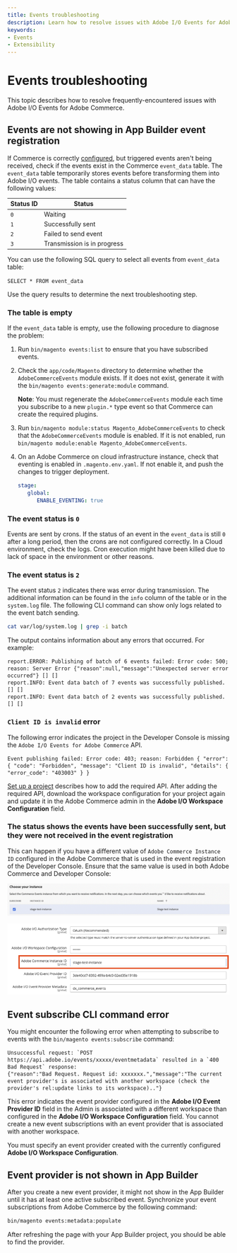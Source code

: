 ```yaml
---
title: Events troubleshooting
description: Learn how to resolve issues with Adobe I/O Events for Adobe Commerce.
keywords:
- Events
- Extensibility
---
```


# Events troubleshooting

This topic describes how to resolve frequently-encountered issues with Adobe I/O Events for Adobe Commerce.

## Events are not showing in App Builder event registration

If Commerce is correctly [configured](configure-commerce.md), but triggered events aren't being received, check if the events exist in the Commerce `event_data` table.
The `event_data` table temporarily stores events before transforming them into Adobe I/O events. The table contains a status column that can have the following values:

Status ID | Status
--- | ---
`0` | Waiting
`1` | Successfully sent
`2` | Failed to send event
`3` | Transmission is in progress

You can use the following SQL query to select all events from `event_data` table:

`SELECT * FROM event_data`

Use the query results to determine the next troubleshooting step.

### The table is empty

If the `event_data` table is empty, use the following procedure to diagnose the problem:

1. Run `bin/magento events:list` to ensure that you have subscribed events.

1. Check the `app/code/Magento` directory to determine whether the `AdobeCommerceEvents` module exists. If it does not exist, generate it with the `bin/magento events:generate:module` command.

   **Note**: You must regenerate the `AdobeCommerceEvents` module each time you subscribe to a new `plugin.*` type event so that Commerce can create the required plugins.

1. Run `bin/magento module:status Magento_AdobeCommerceEvents` to check that the `AdobeCommerceEvents` module is enabled. If it is not enabled, run `bin/magento module:enable Magento_AdobeCommerceEvents`.

1. On an Adobe Commerce on cloud infrastructure instance, check that eventing is enabled in `.magento.env.yaml`. If not enable it, and push the changes to trigger deployment.

   ```yaml
   stage:
      global:
         ENABLE_EVENTING: true
   ```

### The event status is `0`

Events are sent by crons. If the status of an event in the `event_data` is still `0` after a long period, then the crons are not configured correctly.
In a Cloud environment, check the logs. Cron execution might have been killed due to lack of space in the environment or other reasons.

### The event status is `2`

The event status `2` indicates there was error during transmission. The additional information can be found in the `info` column of the table or in the `system.log` file.
The following CLI command can show only logs related to the event batch sending.

```bash
cat var/log/system.log | grep -i batch
```

The output contains information about any errors that occurred. For example:

```terminal
report.ERROR: Publishing of batch of 6 events failed: Error code: 500; reason: Server Error {"reason":null,"message":"Unexpected server error occurred"} [] []
report.INFO: Event data batch of 7 events was successfully published. [] []
report.INFO: Event data batch of 2 events was successfully published. [] []
```

### `Client ID is invalid` error

The following error indicates the project in the Developer Console is missing the `Adobe I/O Events for Adobe Commerce` API.

```terminal
Event publishing failed: Error code: 403; reason: Forbidden { "error": { "code": "Forbidden", "message": "Client ID is invalid", "details": { "error_code": "403003" } }
```

[Set up a project](./project-setup.md#set-up-a-project) describes how to add the required API.
After adding the required API, download the workspace configuration for your project again and update it in the Adobe Commerce admin in the **Adobe I/O Workspace Configuration** field.

### The status shows the events have been successfully sent, but they were not received in the event registration

This can happen if you have a different value of `Adobe Commerce Instance ID` configured in the Adobe Commerce that is used in the event registration of the Developer Console.
Ensure that the same value is used in both Adobe Commerce and Developer Console:

![Choose your instance ](../_images/events/instance-name-developer-console.png)

![Adobe Commerce instance ID](../_images/events/instance-name-developer-commerce.png)

## Event subscribe CLI command error

You might encounter the following error when attempting to subscribe to events with the `bin/magento events:subscribe` command:

```terminal
Unsuccessful request: `POST https://api.adobe.io/events/xxxxx/eventmetadata` resulted in a `400 Bad Request` response:
{"reason":"Bad Request. Request id: xxxxxxx.","message":"The current event provider's is associated with another workspace (check the provider's rel:update links to its workspace).."}
```

This error indicates the event provider configured in the **Adobe I/O Event Provider ID** field in the Admin is associated with a different workspace than configured in the **Adobe I/O Workspace Configuration** field.
You cannot create a new event subscriptions with an event provider that is associated with another workspace.

You must specify an event provider created with the currently configured **Adobe I/O Workspace Configuration**.

## Event provider is not shown in App Builder

After you create a new event provider, it might not show in the App Builder until it has at least one active subscribed event. Synchronize your event subscriptions from Adobe Commerce by the following command:

```bash
bin/magento events:metadata:populate
```

After refreshing the page with your App Builder project, you should be able to find the provider.
